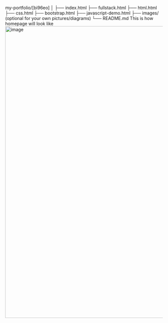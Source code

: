 my-portfolio/[bi96eo]
│
├── index.html
├── fullstack.html
├── html.html
├── css.html
├── bootstrap.html
├── javascript-demo.html
├── images/   (optional for your own pictures/diagrams)
└── README.md
This is how homepage will look like
<img width="1909" height="935" alt="image" src="https://github.com/user-attachments/assets/d47b299c-f9eb-4449-8304-db7e720dcf52" />


